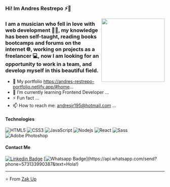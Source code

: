 ### Hi! Im Andres Restrepo ⚡🤖
<a href="https://samujjwaal.tech/"><img src="https://user-images.githubusercontent.com/98345385/165127616-e1180876-96ab-4813-ae8b-cdc73558803d.gif" align="right" height="200" /></a>

### I am a musician who fell in love with web development 👨‍💻, my knowledge has been self-taught, reading books bootcamps and forums on the internet 🌐, working on projects as a freelancer 💻, now I am looking for an opportunity to work in a team, and develop myself in this beautiful field.

- 💼 My portfolio https://andres-restrepo-portfolio.netlify.app/#home...
- 🌱 I’m currently learning Frontend Developer ...
- ⚡ Fun fact ...
- 📫 How to reach me: andresjr195@hotmail.com ...

#### Technologies
![HTML5](https://img.shields.io/badge/-HTML5-%23E44D27?style=flat-square&logo=html5&logoColor=ffffff)
![CSS3](https://img.shields.io/badge/-CSS3-%231572B6?style=flat-square&logo=css3)
![JavaScript](https://img.shields.io/badge/-JavaScript-%23F7DF1C?style=flat-square&logo=javascript&logoColor=000000&labelColor=%23F7DF1C&color=%23FFCE5A)
![Nodejs](https://img.shields.io/badge/-Nodejs-black?style=flat-square&logo=Node.js)
![React](https://img.shields.io/badge/-React-%23282C34?style=flat-square&logo=react)
![Sass](https://img.shields.io/badge/-Sass-%23CC6699?style=flat-square&logo=sass&logoColor=ffffff)
![Adobe Photoshop](http://img.shields.io/badge/-Abode%20Photoshop-26C9FF?style=flat-square&logo=adobe-photoshop&logoColor=ffffff)

#### Contact Me

[![Linkedin Badge](https://img.shields.io/badge/-LinkedIn-blue?style=flat-square&logo=Linkedin&logoColor=white&link=https:www.linkedin.com/in/andres-restrepo-salas-a903b639/)](https://www.linkedin.com/in/andres-restrepo-salas-a903b639/)
[![Whatsapp Badge](https://img.shields.io/badge/-Whatsapp-4CA143?style=flat-square&labelColor=4CA143&logo=whatsapp&logoColor=white&link=https://api.whatsapp.com/send?phone=573133990387&text=Hola!)](https://api.whatsapp.com/send?phone=573133990387&text=Hola!)


---
⭐️ From [Zak Up](https://github.com/zakyprogramador)
